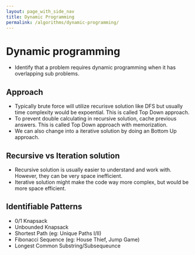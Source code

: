 ```yaml
---
layout: page_with_side_nav
title: Dynamic Programming
permalink: /algorithms/dynamic-programming/
---
```


# Dynamic programming 
- Identify that a problem requires dynamic programming when it has overlapping sub problems.

## Approach
- Typically brute force will utilize recurisve solution like DFS but usually time complexity would be expoential. This is called Top Down approach.
- To prevent double calculating in recursive solution, cache previous answers. This is called Top Down approach with memorization.
- We can also change into a iterative solution by doing an Bottom Up approach.

## Recursive vs Iteration solution
- Recursive solution is usually easier to understand and work with. However, they can be very space inefficient.
- Iterative solution might make the code way more complex, but would be more space efficient.  

## Identifiable Patterns 
- 0/1 Knapsack
- Unbounded Knapsack
- Shortest Path (eg: Unique Paths I/II)
- Fibonacci Sequence (eg: House Thief, Jump Game)
- Longest Common Substring/Subsequeunce